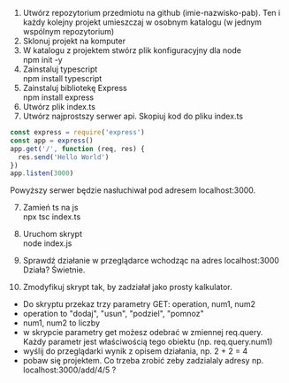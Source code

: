 1. Utwórz repozytorium przedmiotu na github (imie-nazwisko-pab). 
Ten i każdy kolejny projekt umieszczaj w osobnym katalogu (w jednym wspólnym repozytorium)
2. Sklonuj projekt na komputer
3. W katalogu z projektem stwórz plik konfiguracyjny dla node  
npm init -y
4. Zainstaluj typescript  
npm install typescript
5. Zainstaluj bibliotekę Express  
npm install express
6. Utwórz plik index.ts  
7. Utwórz najprostszy serwer api. Skopiuj kod do pliku index.ts  
```typescript
const express = require('express')  
const app = express()  
app.get('/', function (req, res) {  
  res.send('Hello World')  
})  
app.listen(3000)  
```
Powyższy serwer będzie nasłuchiwał pod adresem localhost:3000.  
  
7. Zamień ts na js  
npx tsc index.ts
8. Uruchom skrypt  
node index.js  
9. Sprawdź działanie w przeglądarce wchodząc na adres localhost:3000  
Działa? Świetnie.  
  
10. Zmodyfikuj skrypt tak, by zadziałał jako prosty kalkulator.  
* Do skryptu przekaz trzy parametry GET: operation, num1, num2  
* operation to "dodaj", "usun", "podziel", "pomnoz"  
* num1, num2 to liczby  
* w skrypcie parametry get możesz odebrać w zmiennej req.query.   
 Każdy parametr jest właściwością tego obiektu (np. req.query.num1)  
* wyślij do przeglądarki wynik z opisem działania, np. 2 + 2 = 4   
* pobaw się projektem. Co trzeba zrobić zeby zadzialaly adresy np. localhost:3000/add/4/5 ?

